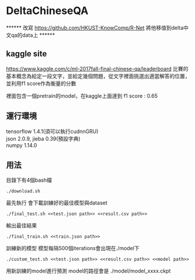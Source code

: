 # DeltaChineseQA

****** 改寫 https://github.com/HKUST-KnowComp/R-Net 將他移值到delta中文qa的data上 ****** 

## kaggle site
https://www.kaggle.com/c/ml-2017fall-final-chinese-qa/leaderboard 
比賽的基本概念為給定一段文字，並給定幾個問題，從文字裡面挑選出適當解答的位置，並利用f1 score作為衡量的分數<br />

裡面包含一個pretrain的model，在kaggle上面達到 f1 score : 0.65<br />

## 運行環境
tensorflow 1.4.1(須可以執行cudnnGRU)<br />
json 2.0.9, jieba 0.39(預設字典)<br />
numpy 1.14.0<br />
  
## 用法

目錄下有4個bash檔

```
./download.sh 
```
最先執行 會下載訓練好的最佳模型與dataset

```
./final_test.sh <<test.json path>> <<result.csv path>>
```
輸出最佳結果 
```
./final_train.sh <<train.json path>>
```
訓練新的模型 模型每隔500個iterations會出現在./model下
```
./custom_test.sh <<test.json path>> <<result.csv path>> <<model path>>
```
用新訓練的model進行預測 model的路徑會是 ./model/model_xxxx.ckpt
